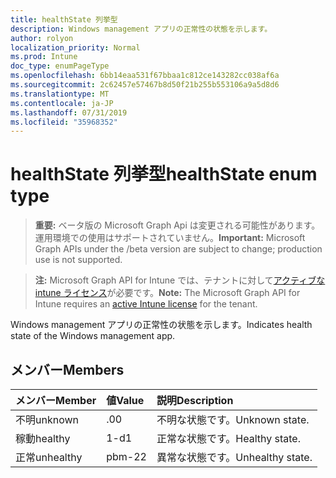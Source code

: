 ```yaml
---
title: healthState 列挙型
description: Windows management アプリの正常性の状態を示します。
author: rolyon
localization_priority: Normal
ms.prod: Intune
doc_type: enumPageType
ms.openlocfilehash: 6bb14eaa531f67bbaa1c812ce143282cc038af6a
ms.sourcegitcommit: 2c62457e57467b8d50f21b255b553106a9a5d8d6
ms.translationtype: MT
ms.contentlocale: ja-JP
ms.lasthandoff: 07/31/2019
ms.locfileid: "35968352"
---
```

# <a name="healthstate-enum-type"></a><span data-ttu-id="d517c-103">healthState 列挙型</span><span class="sxs-lookup"><span data-stu-id="d517c-103">healthState enum type</span></span>

> <span data-ttu-id="d517c-104">**重要:** ベータ版の Microsoft Graph Api は変更される可能性があります。運用環境での使用はサポートされていません。</span><span class="sxs-lookup"><span data-stu-id="d517c-104">**Important:** Microsoft Graph APIs under the /beta version are subject to change; production use is not supported.</span></span>

> <span data-ttu-id="d517c-105">**注:** Microsoft Graph API for Intune では、テナントに対して[アクティブな intune ライセンス](https://go.microsoft.com/fwlink/?linkid=839381)が必要です。</span><span class="sxs-lookup"><span data-stu-id="d517c-105">**Note:** The Microsoft Graph API for Intune requires an [active Intune license](https://go.microsoft.com/fwlink/?linkid=839381) for the tenant.</span></span>

<span data-ttu-id="d517c-106">Windows management アプリの正常性の状態を示します。</span><span class="sxs-lookup"><span data-stu-id="d517c-106">Indicates health state of the Windows management app.</span></span>

## <a name="members"></a><span data-ttu-id="d517c-107">メンバー</span><span class="sxs-lookup"><span data-stu-id="d517c-107">Members</span></span>
|<span data-ttu-id="d517c-108">メンバー</span><span class="sxs-lookup"><span data-stu-id="d517c-108">Member</span></span>|<span data-ttu-id="d517c-109">値</span><span class="sxs-lookup"><span data-stu-id="d517c-109">Value</span></span>|<span data-ttu-id="d517c-110">説明</span><span class="sxs-lookup"><span data-stu-id="d517c-110">Description</span></span>|
|:---|:---|:---|
|<span data-ttu-id="d517c-111">不明</span><span class="sxs-lookup"><span data-stu-id="d517c-111">unknown</span></span>|<span data-ttu-id="d517c-112">.0</span><span class="sxs-lookup"><span data-stu-id="d517c-112">0</span></span>|<span data-ttu-id="d517c-113">不明な状態です。</span><span class="sxs-lookup"><span data-stu-id="d517c-113">Unknown state.</span></span>|
|<span data-ttu-id="d517c-114">稼動</span><span class="sxs-lookup"><span data-stu-id="d517c-114">healthy</span></span>|<span data-ttu-id="d517c-115">1-d</span><span class="sxs-lookup"><span data-stu-id="d517c-115">1</span></span>|<span data-ttu-id="d517c-116">正常な状態です。</span><span class="sxs-lookup"><span data-stu-id="d517c-116">Healthy state.</span></span>|
|<span data-ttu-id="d517c-117">正常</span><span class="sxs-lookup"><span data-stu-id="d517c-117">unhealthy</span></span>|<span data-ttu-id="d517c-118">pbm-2</span><span class="sxs-lookup"><span data-stu-id="d517c-118">2</span></span>|<span data-ttu-id="d517c-119">異常な状態です。</span><span class="sxs-lookup"><span data-stu-id="d517c-119">Unhealthy state.</span></span>|






